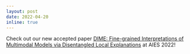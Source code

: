 ```yaml
---
layout: post
date: 2022-04-20
inline: true
---
```


Check out our new accepted paper [DIME: Fine-grained Interpretations of Multimodal Models via Disentangled Local Explanations](https://arxiv.org/pdf/2203.02013.pdf) at AIES 2022! 
